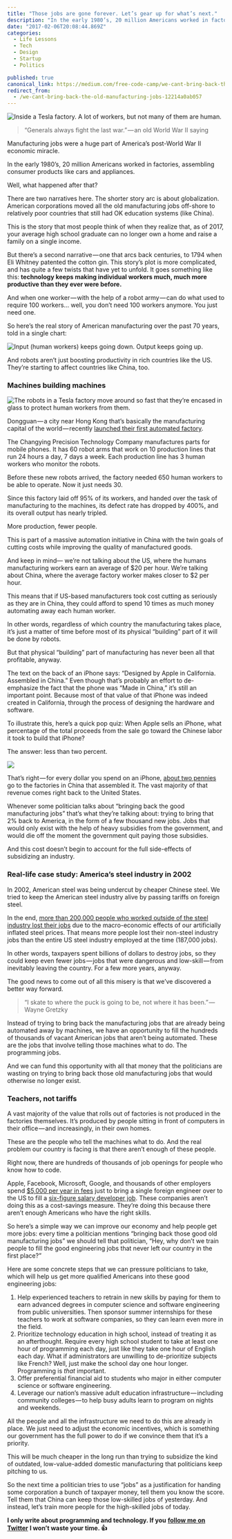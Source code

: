 ```yaml
---
title: "Those jobs are gone forever. Let’s gear up for what’s next."
description: "In the early 1980’s, 20 million Americans worked in factories, assembling consumer products like cars and appliances. There are two narratives here. The shorter story arc is about globalization…"
date: "2017-02-06T20:08:44.869Z"
categories: 
  - Life Lessons
  - Tech
  - Design
  - Startup
  - Politics

published: true
canonical_link: https://medium.com/free-code-camp/we-cant-bring-back-the-old-manufacturing-jobs-12214a0ab057
redirect_from:
  - /we-cant-bring-back-the-old-manufacturing-jobs-12214a0ab057
---
```


![Inside a Tesla factory. A lot of workers, but not many of them are human.](./asset-1.jpeg)

> “Generals always fight the last war.” — an old World War II saying

Manufacturing jobs were a huge part of America’s post-World War II economic miracle.

In the early 1980’s, 20 million Americans worked in factories, assembling consumer products like cars and appliances.

Well, what happened after that?

There are two narratives here. The shorter story arc is about globalization. American corporations moved all the old manufacturing jobs off-shore to relatively poor countries that still had OK education systems (like China).

This is the story that most people think of when they realize that, as of 2017, your average high school graduate can no longer own a home and raise a family on a single income.

But there’s a second narrative — one that arcs back centuries, to 1794 when Eli Whitney patented the cotton gin. This story’s plot is more complicated, and has quite a few twists that have yet to unfold. It goes something like this: **technology keeps making individual workers much, much more productive than they ever were before.**

And when one worker — with the help of a robot army — can do what used to require 100 workers… well, you don’t need 100 workers anymore. You just need one.

So here’s the real story of American manufacturing over the past 70 years, told in a single chart:

![Input (human workers) keeps going down. Output keeps going up.](./asset-2.jpeg)

And robots aren’t just boosting productivity in rich countries like the US. They’re starting to affect countries like China, too.

### Machines building machines

![The robots in a [Tesla factory](https://electrek.co/2016/07/31/tesla-gigafactory-robots-machines-battery-factory/) move around so fast that they’re encased in glass to protect human workers from them.](./asset-3.gif)

Dongguan — a city near Hong Kong that’s basically the manufacturing capital of the world — recently [launched their first automated factory](http://en.people.cn/n/2015/0715/c90000-8920747.html).

The Changying Precision Technology Company manufactures parts for mobile phones. It has 60 robot arms that work on 10 production lines that run 24 hours a day, 7 days a week. Each production line has 3 human workers who monitor the robots.

Before these new robots arrived, the factory needed 650 human workers to be able to operate. Now it just needs 30.

Since this factory laid off 95% of its workers, and handed over the task of manufacturing to the machines, its defect rate has dropped by 400%, and its overall output has nearly tripled.

More production, fewer people.

This is part of a massive automation initiative in China with the twin goals of cutting costs while improving the quality of manufactured goods.

And keep in mind— we’re not talking about the US, where the humans manufacturing workers earn an average of $20 per hour. We’re talking about China, where the average factory worker makes closer to $2 per hour.

This means that if US-based manufacturers took cost cutting as seriously as they are in China, they could afford to spend 10 times as much money automating away each human worker.

In other words, regardless of which country the manufacturing takes place, it’s just a matter of time before most of its physical “building” part of it will be done by robots.

But that physical “building” part of manufacturing has never been all that profitable, anyway.

The text on the back of an iPhone says: “Designed by Apple in California. Assembled in China.” Even though that’s probably an effort to de-emphasize the fact that the phone was “Made in China,” it’s still an important point. Because most of that value of that iPhone was indeed created in California, through the process of designing the hardware and software.

To illustrate this, here’s a quick pop quiz: When Apple sells an iPhone, what percentage of the total proceeds from the sale go toward the Chinese labor it took to build that iPhone?

The answer: less than two percent.

![](./asset-4.png)

That’s right — for every dollar you spend on an iPhone, [about two pennies](https://www.dropbox.com/s/ihlmxg97ec0hcb1/Value_iPad_iPhone.pdf?dl=0) go to the factories in China that assembled it. The vast majority of that revenue comes right back to the United States.

Whenever some politician talks about “bringing back the good manufacturing jobs” that’s what they’re talking about: trying to bring that 2% back to America, in the form of a few thousand new jobs. Jobs that would only exist with the help of heavy subsidies from the government, and would die off the moment the government quit paying those subsidies.

And this cost doesn’t begin to account for the full side-effects of subsidizing an industry.

### **Real-life case study: America’s steel industry in 2002**

In 2002, American steel was being undercut by cheaper Chinese steel. We tried to keep the American steel industry alive by passing tariffs on foreign steel.

In the end, [more than 200,000 people who worked outside of the steel industry lost their jobs](http://www.tradepartnership.com/pdf_files/2002jobstudy.pdf) due to the macro-economic effects of our artificially inflated steel prices. That means more people lost their non-steel industry jobs than the entire US steel industry employed at the time (187,000 jobs).

In other words, taxpayers spent billions of dollars to destroy jobs, so they could keep even fewer jobs — jobs that were dangerous and low-skill — from inevitably leaving the country. For a few more years, anyway.

The good news to come out of all this misery is that we’ve discovered a better way forward.

> “I skate to where the puck is going to be, not where it has been.” — Wayne Gretzky

Instead of trying to bring back the manufacturing jobs that are already being automated away by machines, we have an opportunity to fill the hundreds of thousands of vacant American jobs that aren’t being automated. These are the jobs that involve telling those machines what to do. The programming jobs.

And we can fund this opportunity with all that money that the politicians are wasting on trying to bring back those old manufacturing jobs that would otherwise no longer exist.

### Teachers, not tariffs

A vast majority of the value that rolls out of factories is not produced in the factories themselves. It’s produced by people sitting in front of computers in their office — and increasingly, in their own homes.

These are the people who tell the machines what to do. And the real problem our country is facing is that there aren’t enough of these people.

Right now, there are hundreds of thousands of job openings for people who know how to code.

Apple, Facebook, Microsoft, Google, and thousands of other employers spend [$5,000 per year in fees](https://www.upcounsel.com/blog/what-is-the-costs-for-an-employer-to-sponsor-an-h1b-visa) just to bring a single foreign engineer over to the US to fill a [six-figure salary developer job](http://h1bdata.info/listlca.php?em=apple%20inc). These companies aren’t doing this as a cost-savings measure. They’re doing this because there aren’t enough Americans who have the right skills.

So here’s a simple way we can improve our economy and help people get more jobs: every time a politician mentions “bringing back those good old manufacturing jobs” we should tell that politician, “Hey, why don’t we train people to fill the good engineering jobs that never left our country in the first place?”

Here are some concrete steps that we can pressure politicians to take, which will help us get more qualified Americans into these good engineering jobs:

1.  Help experienced teachers to retrain in new skills by paying for them to earn advanced degrees in computer science and software engineering from public universities. Then sponsor summer internships for these teachers to work at software companies, so they can learn even more in the field.
2.  Prioritize technology education in high school, instead of treating it as an afterthought. Require every high school student to take at least one hour of programming each day, just like they take one hour of English each day. What if administrators are unwilling to de-prioritize subjects like French? Well, just make the school day one hour longer. Programming is _that_ important.
3.  Offer preferential financial aid to students who major in either computer science or software engineering.
4.  Leverage our nation’s massive adult education infrastructure — including community colleges — to help busy adults learn to program on nights and weekends.

All the people and all the infrastructure we need to do this are already in place. We just need to adjust the economic incentives, which is something our government has the full power to do if we convince them that it’s a priority.

This will be much cheaper in the long run than trying to subsidize the kind of outdated, low-value-added domestic manufacturing that politicians keep pitching to us.

So the next time a politician tries to use “jobs” as a justification for handing some corporation a bunch of taxpayer money, tell them you know the score. Tell them that China can keep those low-skilled jobs of yesterday. And instead, let’s train more people for the high-skilled jobs of today.

**I only write about programming and technology. If you** [**follow me on Twitter**](https://twitter.com/ossia) **I won’t waste your time. 👍**
